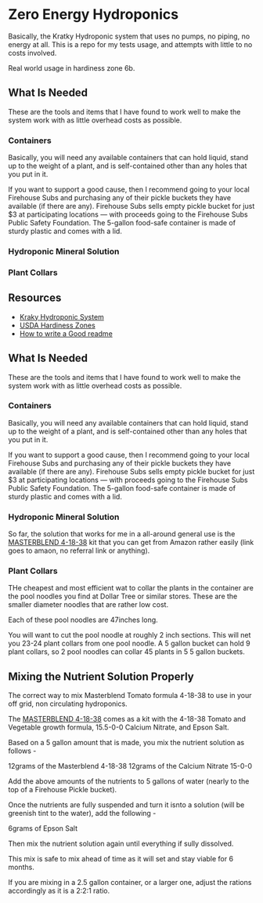 # Zero Energy Hydroponics

Basically, the Kratky Hydroponic system that uses no pumps, no piping, no energy at all. This is a repo for my tests usage, and attempts with little to no costs involved.

Real world usage in hardiness zone 6b.



## What Is Needed

These are the tools and items that I have found to work well to make the system work with as little overhead costs as possible.

### Containers

Basically, you will need any available containers that can hold liquid, stand up to the weight of a plant, and is self-contained other than any holes that you put in it.

If you want to support a good cause, then I recommend going to your local Firehouse Subs and purchasing any of their pickle buckets they have available (if there are any). Firehouse Subs sells empty pickle bucket for just $3 at participating locations — with proceeds going to the Firehouse Subs Public Safety Foundation. The 5-gallon food-safe container is made of sturdy plastic and comes with a lid.



### Hydroponic Mineral Solution


### Plant Collars
## Resources

 - [Kraky Hydroponic System](https://en.wikipedia.org/wiki/Kratky_method)
 - [USDA Hardiness Zones](https://planthardiness.ars.usda.gov/)
 - [How to write a Good readme](https://bulldogjob.com/news/449-how-to-write-a-good-readme-for-your-github-project)

## What Is Needed

These are the tools and items that I have found to work well to make the system work with as little overhead costs as possible.

### Containers

Basically, you will need any available containers that can hold liquid, stand up to the weight of a plant, and is self-contained other than any holes that you put in it.

If you want to support a good cause, then I recommend going to your local Firehouse Subs and purchasing any of their pickle buckets they have available (if there are any). Firehouse Subs sells empty pickle bucket for just $3 at participating locations — with proceeds going to the Firehouse Subs Public Safety Foundation. The 5-gallon food-safe container is made of sturdy plastic and comes with a lid.



### Hydroponic Mineral Solution

So far, the solution that works for me in a all-around general use is the [MASTERBLEND 4-18-38](https://www.amazon.com/MASTERBLEND-4-18-38-Complete-Combo-Fertilizer/dp/B072F2BL9D) kit that you can get from Amazon rather easily (link goes to amaon, no referral link or anything). 



### Plant Collars

THe cheapest and most efficient wat to collar the plants in the container are the pool noodles you find at Dollar Tree or similar stores. These are the smaller diameter noodles that are rather low cost. 

Each of these pool noodles are 47inches long.

You will want to cut the pool noodle at roughly 2 inch sections. This will net you 23-24 plant collars from one pool noodle. A 5 gallon bucket can hold 9 plant collars, so 2 pool noodles can collar 45 plants in 5 5 gallon buckets.


## Mixing the Nutrient Solution Properly

The correct way to mix Masterblend Tomato formula 4-18-38 to use in your off grid, non circulating hydroponics.

The [MASTERBLEND 4-18-38](https://www.amazon.com/MASTERBLEND-4-18-38-Complete-Combo-Fertilizer/dp/B072F2BL9D) comes as a kit with the 4-18-38 Tomato and Vegetable growth formula, 15.5-0-0 Calcium Nitrate, and Epson Salt.

Based on a 5 gallon amount that is made, you mix the nutrient solution as follows - 

12grams of the Masterblend 4-18-38
12grams of the Calcium Nitrate 15-0-0

Add the above amounts of the nutrients to 5 gallons of water (nearly to the top of a Firehouse Pickle bucket).

Once the nutrients are fully suspended and turn it isnto a solution (will be greenish tint to the water), add the following - 

6grams of Epson Salt

Then mix the nutrient solution again until everything if sully dissolved.

This mix is safe to mix ahead of time as it will set and stay viable for 6 months.

If you are mixing in a 2.5 gallon container, or a larger one, adjust the rations accordingly as it is a 2:2:1 ratio.
